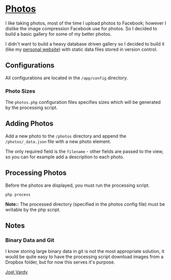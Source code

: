 # [Photos][photos]

I like taking photos, most of the time I upload photos to Facebook; however I dislike the image compression Facebook use for photos. So I decided to build a basic gallery for some of my better photos.

I didn't want to build a heavy database driven gallery so I decided to build it (like my [personal website][joelvardy]) with static data files stored in version control.

## Configurations

All configurations are located in the `/app/config` directory.

### Photo Sizes

The `photos.php` configuration files specifies sizes which will be generated by the processing script.

## Adding Photos

Add a new photo to the `/photos` directory and append the `/photos/_data.json` file with a new photo element.

The only required field is the `filename` - other fields are passed to the view, so you can for example add a description to each photo.

## Processing Photos

Before the photos are displayed, you must run the processing script.

```
php process
```

**Note::** The processed directory (specified in the photos config file) must be writable by the php script.

## Notes

### Binary Data and Git

I know storing large binary data in git is not the most appropriate solution, it would be quite easy to have the processing script download images from a Dropbox folder, but for now this serves it's purpose.

[Joel Vardy][joelvardy]

  [photos]: http://photos.joelvardy.com/
  [joelvardy]: https://joelvardy.com/